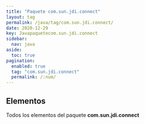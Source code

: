 ```yaml
---
title: "Paquete com.sun.jdi.connect"
layout: tag
permalink: /java/tag/com.sun.jdi.connect/
date: 2020-12-29
key: Javapaquetecom.sun.jdi.connect
sidebar: 
  nav: java
aside: 
  toc: true
pagination: 
  enabled: true
  tag: "com.sun.jdi.connect"
  permalink: /:num/
---
```


<h2>Elementos</h2>
Todos los elementos del paquete <strong>com.sun.jdi.connect</strong>
